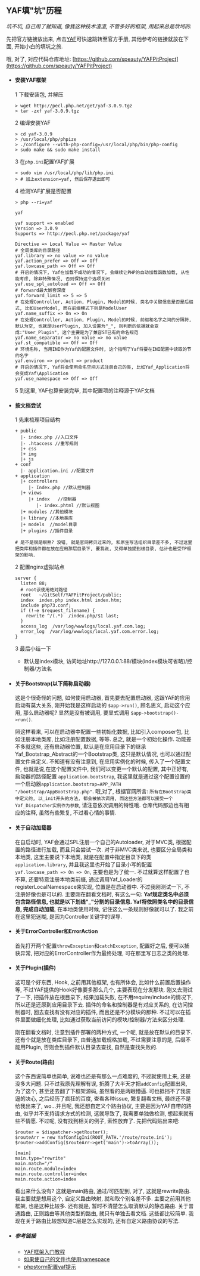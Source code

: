 ## YAF填"坑"历程

*坑不坑, 自己用了就知道, 像我这种技术渣渣, 不管多好的框架, 用起来总是坎坷的.*

先把官方链接放出来, 点击[YAF](http://www.laruence.com/manual/)可快速跳转至官方手册, 其他参考的链接就放在下面, 开始小白的填坑之旅.

哦, 对了, 对应代码仓库地址: [https://github.com/speauty/YAFPitProject](https://github.com/speauty/YAFPitProject)

* #### 安装YAF框架
  1 下载安装包, 并解压
  ```shell script
  > wget http://pecl.php.net/get/yaf-3.0.9.tgz
  > tar -zxf yaf-3.0.9.tgz
   ```
  2 编译安装YAF
  ```shell script
  > cd yaf-3.0.9
  > /usr/local/php/phpize
  > ./configure --with-php-config=/usr/local/php/bin/php-config
  > sudo make && sudo make install
  ```
  3 在`php.ini`配置YAF扩展
  ```shell script
  > sudo vim /usr/local/php/lib/php.ini
  > # 加上extension=yaf, 然后保存退出即可
  ```
  4 检测YAF扩展是否配置
  ```shell script
  > php --ri=yaf
  
  yaf

  yaf support => enabled
  Version => 3.0.9
  Supports => http://pecl.php.net/package/yaf
    
  Directive => Local Value => Master Value
  # 全局类库的目录路径
  yaf.library => no value => no value
  yaf.action_prefer => Off => Off
  yaf.lowcase_path => Off => Off
  # 开启的情况下, Yaf在加载不成功的情况下, 会继续让PHP的自动加载函数加载, 从性能考虑, 除非特殊情况, 否则保持这个选项关闭
  yaf.use_spl_autoload => Off => Off
  # forward最大嵌套深度
  yaf.forward_limit => 5 => 5
  # 在处理Controller, Action, Plugin, Model的时候, 类名中关键信息是否是后缀式, 比如UserModel, 而在前缀模式下则是ModelUser
  yaf.name_suffix => On => On
  # 在处理Controller, Action, Plugin, Model的时候, 前缀和名字之间的分隔符, 默认为空, 也就是UserPlugin, 加入设置为"_", 则判断的依据就会变成:"User_Plugin", 这个主要是为了兼容ST已有的命名规范
  yaf.name_separator => no value => no value
  yaf.st_compatible => Off => Off
  # 环境名称, 当用INI作为Yaf的配置文件时, 这个指明了Yaf将要在INI配置中读取的节的名字
  yaf.environ => product => product
  # 开启的情况下, Yaf将会使用命名空间方式注册自己的类, 比如Yaf_Application将会变成Yaf\Application
  yaf.use_namespace => Off => Off 
  ```
  5 到这里, YAF也算安装完毕, 其中配置项的注释源于YAF文档

* #### 按文档尝试
   1 先来梳理项目结构
   ```shell script
   + public
     |- index.php //入口文件
     |- .htaccess //重写规则    
     |+ css
     |+ img
     |+ js
   + conf
     |- application.ini //配置文件   
   + application
     |+ controllers
        |- Index.php //默认控制器
     |+ views    
        |+ index   //控制器
           |- index.phtml //默认视图
     |+ modules //其他模块
     |+ library //本地类库
     |+ models  //model目录
     |+ plugins //插件目录
  
  # 是不是很是眼熟? 没错, 就是官网拷贝过来的, 和原生写法组织目录差不多, 不过这里把类库和插件都在放在应用那层目录下, 要我说, 又得单独提到根目录, 估计也是受TP框架的影响.
   ```
  2 配置nginx虚拟站点
  ```shell script
  server {
    listen 88;
    # root该使用绝对路径
    root   ~/GitSelf/YAFPitProject/public;
    index  index.php index.html index.htm;
    include php73.conf;
    if (!-e $request_filename) {
      rewrite ^/(.*)  /index.php/$1 last;
    }
    access_log  /var/log/wwwlogs/local.yaf.com.log;
    error_log  /var/log/wwwlogs/local.yaf.com.error.log;
  }
  ```
  3 最后小结一下
    * 默认是index模块, 访问地址http://127.0.0.1:88/模块(index模块可省略)/控制器/方法名
    
* #### 关于Bootstrap(以下简称启动器)

   这是个很奇怪的问题, 如何使用启动器, 首先要去配置启动器, 这跟YAF的应用启动有莫大关系, 刚开始我是这样启动的 `$app->run()`, 顾名思义, 启动这个应用, 那么启动器呢? 显然是没有被调用, 要显式调用 `$app->bootstrap()->run()`.
   
   照这样看来, 可以在启动器中配置一些初始化数据, 比如引入composer包, 比如注册本地类库, 比如注册配置数据, 等等. 总之, 就是一个初始化操作. 功能差不多就这些, 还有启动器位置, 默认是在应用目录下的继承Yaf_Bootstrap_Abstract的一个Bootstrap类, 这只是默认情况, 也可以通过配置文件自定义. 不知道有没有注意到, 在应用实例化的时候, 传入了一个配置文件, 也就是说,在这个配置文件中, 我们可以变更一个默认的配置, 其中正好有, 启动器的路径配置 `application.bootstrap`, 我这里就是通过这个配置设置的一个启动器`application.bootstrap=APP_PATH "/bootstrap/AppBootstrap.php"`. 哦,对了, 根据官网所言: `所有在Bootstrap类中定义的, 以_init开头的方法, 都会被依次调用, 而这些方法都可以接受一个Yaf_Dispatcher实例作为参数`, 请注意依次调用的特性哦. 仓库代码那边也有相应的注释, 虽然有些繁复, 不过看心情的事情.

* #### 关于自动加载器
   
   在自启动时, YAF会通过SPL注册一个自己的Autoloader, 对于MVC类, 根据配置的路径进行加载, 而且只会尝试一次. 对于非MVC类来说, 也要区分全局类和本地类, 这里主要说下本地类, 就是在配置中指定目录下的类 `application.library`, 并且我这里也开始了目录小写的配置`yaf.lowcase_path => On => On`, 主要也是为了统一. 不过就算这样配置了也不算, 还要特意注册本地类前缀, 通过调用Yaf_Loader的registerLocalNamespace来实现, 位置是在启动器中. 不过我刚测试一下, 不注册好像也是可以的. 主要刚在翻看文档时, 有这么一句: **Yaf规定类名中必须包含路径信息, 也就是以下划线"_"分割的目录信息. Yaf将依照类名中的目录信息, 完成自动加载**, 在本地类使用时候, 记住这么一条规则好像就可以了. 我之前在这里犯迷糊, 是因为Controller关键字的误导.

* #### 关于ErrorController和ErrorAction
   首先打开两个配置`throwException`和`catchException`, 配置好之后, 便可以捕获异常, 把对应的ErrorController作为最终处理, 可在那里写日志之类的处理.

* #### 关于Plugin(插件)
   这可是个好东西, Hook, 之前用其他框架, 也有所体会, 比如什么前置后置操作等, 不过YAF提供的Hook好像要多那么几个, 主要表现在分发那块. 刚又去测试了一下, 把插件放在根目录下, 结果加载失败, 在不用require/include的情况下, 所以还是还原到应用目录下去. 插件的命名和控制器是有对应关系的, 在访问控制器时, 回去查找有没有对应的插件, 而且还是不分模块的那种. 不过可以在插件里面做细化处理, 比如通过获取当前访问的模块/控制器/方法来区分处理.
   
   刚在翻看文档时, 注意到插件部署的两种方式, 一个呢, 就是放在默认的目录下. 还有个就是放在类库目录下, 由普通加载规格加载, 不过需要注意的是, 后缀不能用Plugin, 否则会到插件默认目录去查找, 自然是查找失败的.
* #### 关于Route(路由)
   这个东西说简单也简单, 说难也还是有那么一点难度的, 不过就使用上来, 还是没多大问题. 只不过我原先理解有误, 折腾了大半天才把`addConfig`配置出来, 为了这个, 甚至还去翻了下框架源码, 虽然看的是两眼懵逼. 可也抵挡不了我装逼的决心, 之后经历了疯狂的百度, 查看各种issue, 繁复翻看文档, 最终还不是给我出来了, wo...并且呢, 我还想自定义个路由协议, 主要是因为YAF自带的路由, 似乎并不支持请求方式的检测, 这就导致了, 我需要单独做检测, 想起来就有些不情愿. 不过呢, 没有找到相关的例子, 索性放弃了. 先把代码贴出来吧:
   
   ```shell script
   $router = $dispatcher->getRouter();
   $routeArr = new YafConfigIni(ROOT_PATH.'/route/route.ini');
   $router->addConfig($routeArr->get('main')->toArray());
  
   [main]
   main.type="rewrite"
   main.match="/"
   main.route.module=index
   main.route.controller=index
   main.route.action=index
   ```
   看出来什么没有? 这就是main路由, 通过/可匹配到, 对了, 这就是rewrite路由. 我主要就是想用这个, 自定义路由映射, 就和取个别名差不多. 主要之前用其他框架, 也是这种比较多. 还有就是, 暂时不清楚怎么取消默认的静态路由. 关于普通路由, 正则路由等其他类型的路由, 就只有单独去看文档. 这些都比较简单. 我现在关于路由比较想知道C层是怎么实现的, 还有自定义路由协议的写法.

* ##### 参考链接
   * [YAF框架入门教程](https://www.jianshu.com/p/1460d2296f19)
   * [如果使自己的文件也使用namespace](https://github.com/laruence/yaf/issues/159)
   * [phpstorm配置yaf提示](https://segmentfault.com/q/1010000003851803)